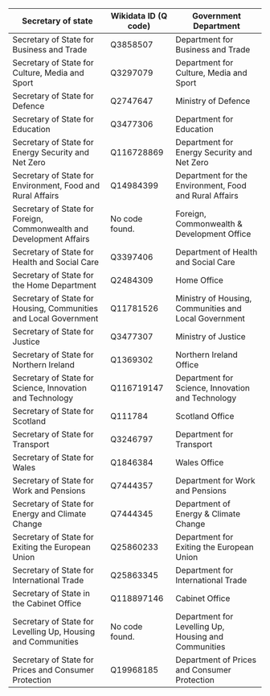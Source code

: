 <!-- ⚠️ This file is auto-generated from mapping.yaml. Do not edit it manually. -->

| Secretary of state | Wikidata ID (Q code) | Government Department |
| ------------------ | -------------------- | --------------------- |
| Secretary of State for Business and Trade | Q3858507 | Department for Business and Trade |
| Secretary of State for Culture, Media and Sport | Q3297079 | Department for Culture, Media and Sport |
| Secretary of State for Defence | Q2747647 | Ministry of Defence |
| Secretary of State for Education | Q3477306 | Department for Education |
| Secretary of State for Energy Security and Net Zero | Q116728869 | Department for Energy Security and Net Zero |
| Secretary of State for Environment, Food and Rural Affairs | Q14984399 | Department for the Environment, Food and Rural Affairs |
| Secretary of State for Foreign, Commonwealth and Development Affairs | No code found. | Foreign, Commonwealth & Development Office |
| Secretary of State for Health and Social Care | Q3397406 | Department of Health and Social Care |
| Secretary of State for the Home Department | Q2484309 | Home Office |
| Secretary of State for Housing, Communities and Local Government | Q11781526 | Ministry of Housing, Communities and Local Government |
| Secretary of State for Justice | Q3477307 | Ministry of Justice |
| Secretary of State for Northern Ireland | Q1369302 | Northern Ireland Office |
| Secretary of State for Science, Innovation and Technology | Q116719147 | Department for Science, Innovation and Technology |
| Secretary of State for Scotland | Q111784 | Scotland Office |
| Secretary of State for Transport | Q3246797 | Department for Transport |
| Secretary of State for Wales | Q1846384 | Wales Office |
| Secretary of State for Work and Pensions | Q7444357 | Department for Work and Pensions |
| Secretary of State for Energy and Climate Change | Q7444345 | Department of Energy & Climate Change |
| Secretary of State for Exiting the European Union | Q25860233 | Department for Exiting the European Union |
| Secretary of State for International Trade | Q25863345 | Department for International Trade |
| Secretary of State in the Cabinet Office | Q118897146 | Cabinet Office |
| Secretary of State for Levelling Up, Housing and Communities | No code found. | Department for Levelling Up, Housing and Communities |
| Secretary of State for Prices and Consumer Protection | Q19968185 | Department of Prices and Consumer Protection |

